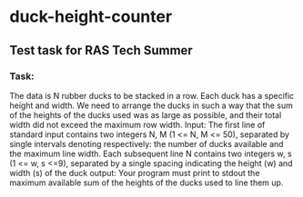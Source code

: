 # duck-height-counter
## Test task for RAS Tech Summer

### Task:
The data is N rubber ducks to be stacked in a row.
Each duck has a specific height and width. 
We need to arrange the ducks in such a way that the sum of the heights of the ducks used
was as large as possible, and their total width did not exceed the maximum row width.
Input: The first line of standard input contains two integers N, M (1 <= N, M <= 50),
separated by single intervals denoting respectively: the number of ducks available
and the maximum line width. Each subsequent line N contains two integers w, s (1 <= w, s <=9),
separated by a single spacing indicating the height (w) and width (s) of the duck output:
Your program must print to stdout the maximum available sum of the heights of the ducks used to line them up.
